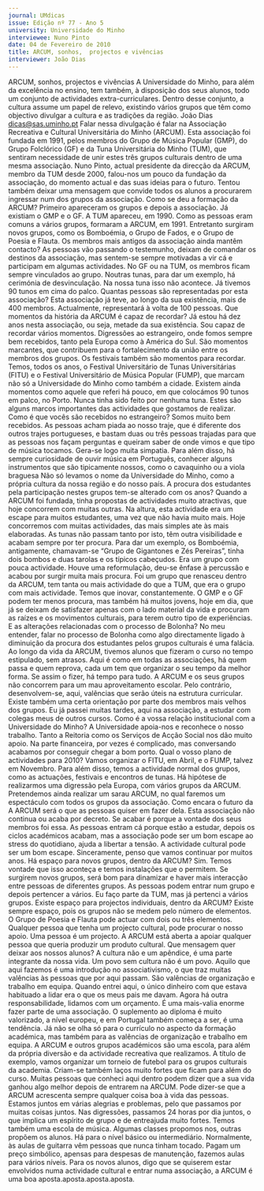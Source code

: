```yaml
---
journal: UMdicas
issue: Edição nº 77 - Ano 5
university: Universidade do Minho
interviewee: Nuno Pinto
date: 04 de Fevereiro de 2010
title: ARCUM, sonhos,  projectos e vivências
interviewer: João Dias
---
```


ARCUM, sonhos,  projectos e vivências
A Universidade do Minho, para além da excelência no ensino, tem
também, à disposição dos seus alunos, todo um conjunto de
actividades extra-curriculares. Dentro desse conjunto, a cultura
assume um papel de relevo, existindo vários grupos que têm como
objectivo divulgar a cultura e as tradições da região.
João Dias
dicas@sas.uminho.pt
Falar nessa divulgação é falar na
Associação Recreativa e Cultural
Universitária do Minho (ARCUM).
Esta associação foi fundada em
1991, pelos membros do Grupo de
Música Popular (GMP), do Grupo
Folclórico (GF) e da Tuna
Universitária do Minho (TUM), que
sentiram necessidade de unir
estes três grupos culturais dentro
de uma mesma associação.
Nuno Pinto, actual presidente da
direcção da ARCUM, membro da
TUM desde 2000, falou-nos um
pouco da fundação da associação,
do momento actual e das suas
ideias para o futuro. Tentou
também deixar uma mensagem
que convide todos os alunos a
procurarem ingressar num dos
grupos da associação.
Como se deu a formação da
ARCUM?
Primeiro apareceram os grupos e
depois a associação. Já existiam o
GMP e o GF. A TUM apareceu, em
1990. Como as pessoas eram
comuns a vários grupos,
formaram a ARCUM, em 1991.
Entretanto surgiram novos
grupos, como os Bomboémia, o
Grupo de Fados, e o Grupo de
Poesia e Flauta.
Os membros mais antigos da
associação ainda mantêm
contacto?
As pessoas vão
passando o
testemunho, deixam
de comandar os
destinos da
associação, mas
sentem-se sempre
motivadas a vir cá e
participam em
algumas actividades.
No GF ou na TUM, os membros
ficam sempre vinculados ao
grupo. Noutras tunas, para dar um
exemplo, há cerimónia de
desvinculação. Na nossa tuna isso
não acontece. Já tivemos 90 tunos
em cima do palco.
Quantas pessoas são
representadas por esta
associação?
Esta associação já
teve, ao longo da sua
existência, mais de
400 membros.
Actualmente,
representará à volta
de 100 pessoas.
Que momentos da história da
ARCUM é capaz de recordar?
Já estou há dez anos nesta
associação, ou seja, metade da
sua existência. Sou capaz de
recordar vários momentos.
Digressões ao estrangeiro, onde
fomos sempre bem recebidos,
tanto pela Europa como à América
do Sul. São momentos marcantes,
que contribuem para o
fortalecimento da união entre os
membros dos grupos. Os festivais
também são momentos para
recordar. Temos, todos os anos, o
Festival Universitário de Tunas
Universitárias (FITU) e o Festival
Universitário de Música Popular
(FUMP), que marcam não só a
Universidade do Minho como
também a cidade. Existem ainda
momentos como aquele que referi
há pouco, em que colocámos 90
tunos em palco, no Porto. Nunca
tinha sido feito por nenhuma tuna.
Estes são alguns marcos
importantes das actividades que
gostamos de realizar.
Como é que vocês são recebidos
no estrangeiro?
Somos muito bem recebidos. As
pessoas acham piada ao nosso
traje, que é diferente dos outros
trajes portugueses, e bastam duas
ou três pessoas trajadas para que
as pessoas nos façam perguntas e
queiram saber de onde vimos e
que tipo de música tocamos. Gera-se 
logo muita simpatia. Para além
disso, há sempre curiosidade de
ouvir música em Português,
conhecer alguns instrumentos
que são tipicamente nossos, como
o cavaquinho ou a viola braguesa
Não só levamos o
nome da Universidade
do Minho, como a
própria cultura da
nossa região e do
nosso país.
A procura dos estudantes pela
participação nestes grupos tem-se 
alterado com os anos?
Quando a ARCUM foi fundada, tinha
propostas de actividades muito
atractivas, que hoje concorrem
com muitas outras. Na altura, esta
actividade era um escape para
muitos estudantes, uma vez que
não havia muito mais. Hoje
concorremos com muitas
actividades, das mais simples ate
às mais elaboradas. As tunas não
passam tanto por isto, têm outra
visibilidade e acabam sempre por
ter procura. Para dar um exemplo,
os Bomboémia, antigamente,
chamavam-se “Grupo de
Gigantones e Zés Pereiras”, tinha
dois bombos e duas tarolas e os
típicos cabeçudos. Era um grupo
com pouca actividade. Houve uma
reformulação, deu-se ênfase à
percussão e acabou por surgir
muita mais procura. Foi um grupo
que renasceu dentro da ARCUM,
tem tanta ou mais actividade do
que a TUM, que era o grupo com
mais actividade. Temos que inovar,
constantemente. O GMP e o GF
podem ter menos procura, mas
também há muitos jovens, hoje em
dia, que já se deixam de satisfazer
apenas com o lado material da vida
e procuram as raízes e os
movimentos culturais, para terem
outro tipo de experiências.
E as alterações relacionadas com
o processo de Bolonha?
No meu entender, falar no
processo de Bolonha como algo
directamente ligado à diminuição
da procura dos estudantes pelos
grupos culturais é uma falácia.
Ao longo da vida da ARCUM,
tivemos alunos que fizeram o
curso no tempo estipulado, sem
atrasos. Aqui é como em todas as
associações, há quem passa e
quem reprova, cada um tem que
organizar o seu tempo da melhor
forma. Se assim o fizer, há tempo
para tudo.
A ARCUM e os seus
grupos não concorrem
para um mau
aproveitamento
escolar. Pelo contrário,
desenvolvem-se, aqui,
valências que serão
úteis na estrutura
curricular.
Existe também uma certa
orientação por parte dos membros
mais velhos dos grupos. Eu já
passei muitas tardes, aqui na
associação, a estudar com colegas
meus de outros cursos.
Como é a vossa relação
institucional com a Universidade
do Minho?
A Universidade apoia-nos e
reconhece o nosso trabalho. Tanto
a Reitoria como os Serviços de
Acção Social nos dão muito apoio.
Na parte financeira, por vezes é
complicado, mas conversando
acabamos por conseguir chegar a
bom porto.
Qual o vosso plano de
actividades para 2010?
Vamos organizar o FITU, em Abril, e
o FUMP, talvez em Novembro. Para
além disso, temos a actividade
normal dos grupos, como as
actuações, festivais e encontros
de tunas. Há hipótese de
realizarmos uma digressão pela
Europa, com vários grupos da
ARCUM. Pretendemos ainda
realizar um sarau ARCUM, no qual
faremos um espectáculo com
todos os grupos da associação.
Como encara o futuro da
A ARCUM será o que as pessoas
quiser em fazer dela. Esta
associação não continua ou acaba
por decreto. Se acabar é porque a
vontade dos seus membros foi
essa. As pessoas entram cá
porque estão a estudar, depois os
ciclos académicos acabam, mas a
associação pode ser um bom
escape ao stress do quotidiano,
ajuda a libertar a tensão. A
actividade cultural pode ser um
bom escape. Sinceramente, penso
que vamos continuar por muitos
anos.
Há espaço para novos grupos,
dentro da ARCUM?
Sim. Temos vontade que isso
aconteça e temos instalações que
o permitem. Se surgirem novos
grupos, será bom para dinamizar e
haver mais interacção entre
pessoas de diferentes grupos. As
pessoas podem entrar num grupo
e depois pertencer a vários. Eu
faço parte da TUM, mas já pertenci
a vários grupos.
Existe espaço para projectos
individuais, dentro da ARCUM?
Existe sempre espaço, pois os
grupos não se medem pelo
número de elementos. O Grupo de
Poesia e Flauta pode actuar com
dois ou três elementos.
Qualquer pessoa que
tenha um projecto
cultural, pode
procurar o nosso
apoio.
Uma pessoa é um projecto. A
ARCUM está aberta a apoiar
qualquer pessoa que queria
produzir um produto cultural.
Que mensagem quer deixar aos
nossos alunos?
A cultura não e um
apêndice, é uma parte
integrante da nossa
vida. Um povo sem
cultura não é um
povo.
Aquilo que aqui fazemos é uma
introdução no associativismo, o
que traz muitas valências às
pessoas que por aqui passam. São
valências de organização e
trabalho em equipa. Quando entrei
aqui, o único dinheiro com que
estava habituado a lidar era o que
os meus pais me davam. Agora há
outra responsabilidade, lidamos
com um orçamento. É uma mais-valia 
enorme fazer parte de uma
associação. O suplemento ao
diploma é muito valorizado, a nível
europeu, e em Portugal também
começa a ser, é uma tendência. Já
não se olha só para o currículo no
aspecto da formação académica,
mas também para as valências de
organização e trabalho em equipa.
A ARCUM e outros grupos
académicos são uma escola, para
além da própria diversão e da
actividade recreativa que
realizamos. A título de exemplo,
vamos organizar um torneio de
futebol para os grupos culturais da
academia. Criam-se também laços
muito fortes que ficam para além
do curso. Muitas pessoas que
conheci aqui dentro podem dizer
que a sua vida ganhou algo melhor
depois de entrarem na ARCUM.
Pode dizer-se que a ARCUM
acrescenta sempre qualquer coisa
boa à vida das pessoas. Estamos
juntos em várias alegrias e
problemas, pelo que passamos por
muitas coisas juntos.
Nas digressões, passamos 24
horas por dia juntos, o que implica
um espírito de grupo e de
entreajuda muito fortes. Temos
também uma escola de música.
Algumas classes propomos nos,
outras propõem os alunos. Há
para o nível básico ou
intermediário. Normalmente, às
aulas de guitarra vêm pessoas que
nunca tinham tocado. Pagam um
preço simbólico, apensas para
despesas de manutenção,
fazemos aulas para vários níveis.
Para os novos alunos, digo que se
quiserem estar envolvidos numa
actividade cultural e entrar numa
associação, a ARCUM é uma boa
aposta.aposta.aposta.aposta.